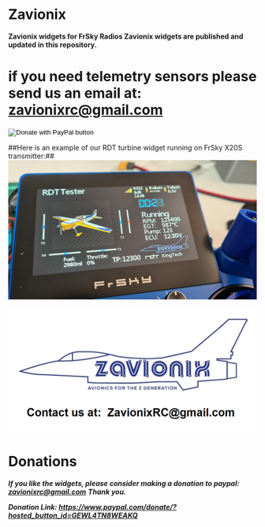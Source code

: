 # Zavionix
**Zavionix widgets for FrSky Radios
Zavionix widgets are published and updated in this repository.**
# if you need telemetry sensors please send us an email at: zavionixrc@gmail.com


<form action="https://www.paypal.com/donate" method="post" target="_top">
<input type="hidden" name="hosted_button_id" value="GEWL4TN8WEAKQ" />
<input type="image" src="https://www.paypalobjects.com/en_US/IL/i/btn/btn_donateCC_LG.gif" border="0" name="submit" title="PayPal - The safer, easier way to pay online!" alt="Donate with PayPal button" />
<img alt="" border="0" src="https://www.paypal.com/en_IL/i/scr/pixel.gif" width="1" height="1" />
</form>

##Here is an example of our RDT turbine widget running on FrSky X20S transmitter:##
![Alt text](rdt.jpg?raw=true "Optional Title")


![Alt text](zavionixlogo.png?raw=true "Optional Title")


# Donations
***If you like the widgets, please consider making a donation to paypal: zavionixrc@gmail.com***
***Thank you.***

***Donation Link:
https://www.paypal.com/donate/?hosted_button_id=GEWL4TN8WEAKQ***
